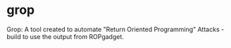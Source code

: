 # grop
Grop: A tool created to automate "Return Oriented Programming" Attacks - build to use the output from ROPgadget.
